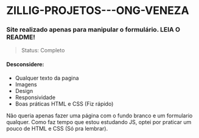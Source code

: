 # ZILLIG-PROJETOS---ONG-VENEZA
### Site realizado apenas para manipular o formulário. LEIA O README!

> Status: Completo

#### Desconsidere:

+ Qualquer texto da pagina
+ Imagens
+ Design
+ Responsividade
+ Boas práticas HTML e CSS (Fiz rápido)

Não queria apenas fazer uma página com o fundo branco e um formulario qualquer. Como faz tempo que estou estudando JS, optei por praticar um pouco de HTML e CSS (Só pra lembrar).


